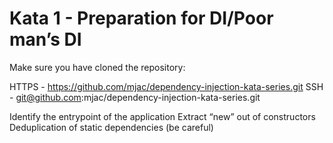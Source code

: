 # Kata 1 - Preparation for DI/Poor man’s DI

Make sure you have cloned the repository:

HTTPS - https://github.com/mjac/dependency-injection-kata-series.git
SSH - git@github.com:mjac/dependency-injection-kata-series.git

Identify the entrypoint of the application
Extract “new” out of constructors
Deduplication of static dependencies (be careful)
